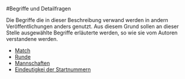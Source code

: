 #Begriffe und Detailfragen

Die Begriffe die in dieser Beschreibung verwand werden in andern Veröffentlichungen anders genutzt. Aus diesem Grund sollen an dieser Stelle ausgewählte Begriffe erläuterte werden, so wie sie vom Autoren verstandene werden.

* [Match](kapitel_08_match.md)
* [Runde](kapitel_08_runde.md)
* [Mannschaften](kapitel_08_mannschaft.md)
* [Eindeutigkei der Startnummern](kapitel_08_startnummern.md)
